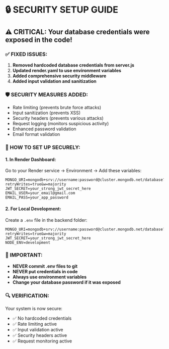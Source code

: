 # 🔒 SECURITY SETUP GUIDE

## ⚠️ CRITICAL: Your database credentials were exposed in the code!

### ✅ FIXED ISSUES:
1. **Removed hardcoded database credentials from server.js**
2. **Updated render.yaml to use environment variables**
3. **Added comprehensive security middleware**
4. **Added input validation and sanitization**

### 🛡️ SECURITY MEASURES ADDED:
- Rate limiting (prevents brute force attacks)
- Input sanitization (prevents XSS)
- Security headers (prevents various attacks)
- Request logging (monitors suspicious activity)
- Enhanced password validation
- Email format validation

### 🔧 HOW TO SET UP SECURELY:

#### 1. In Render Dashboard:
Go to your Render service → Environment → Add these variables:

```
MONGO_URI=mongodb+srv://username:password@cluster.mongodb.net/database?retryWrites=true&w=majority
JWT_SECRET=your_strong_jwt_secret_here
EMAIL_USER=your_email@gmail.com
EMAIL_PASS=your_app_password
```

#### 2. For Local Development:
Create a `.env` file in the backend folder:

```
MONGO_URI=mongodb+srv://username:password@cluster.mongodb.net/database?retryWrites=true&w=majority
JWT_SECRET=your_strong_jwt_secret_here
NODE_ENV=development
```

### 🚨 IMPORTANT:
- **NEVER commit .env files to git**
- **NEVER put credentials in code**
- **Always use environment variables**
- **Change your database password if it was exposed**

### 🔍 VERIFICATION:
Your system is now secure:
- ✅ No hardcoded credentials
- ✅ Rate limiting active
- ✅ Input validation active
- ✅ Security headers active
- ✅ Request monitoring active
